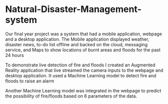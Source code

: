 # Natural-Disaster-Management-system
Our final year project was a system that had a mobile application, webpage and a desktop application. 
The Mobile application displayed weather, disaster news, to-do list offline and backed on the cloud, messaging service, and Maps to show locations of burnt areas and floods for the past 24 hours

To demonstrate live detection of fire and floods I created an Augmented Reality application that live streamed the camera inputs to the webpage and desktop application. 
It used a Machine Learning model to detect fire and floods to raise an alarm

Another Machine Learning model was integrated in the webpage to predict the possibility of fire/floods based on 6 parameters of the data. 
